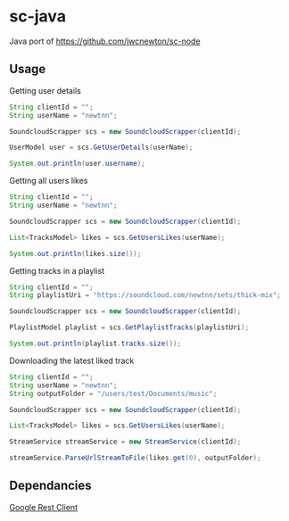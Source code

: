 # sc-java
Java port of https://github.com/jwcnewton/sc-node

## Usage

Getting user details
```java
String clientId = "";
String userName = "newtnn";

SoundcloudScrapper scs = new SoundcloudScrapper(clientId);

UserModel user = scs.GetUserDetails(userName);

System.out.println(user.username);
```

Getting all users likes
```java
String clientId = "";
String userName = "newtnn";

SoundcloudScrapper scs = new SoundcloudScrapper(clientId);

List<TracksModel> likes = scs.GetUsersLikes(userName);

System.out.println(likes.size());
```

Getting tracks in a playlist
```java
String clientId = "";
String playlistUri = "https://soundcloud.com/newtnn/sets/thick-mix";

SoundcloudScrapper scs = new SoundcloudScrapper(clientId);

PlaylistModel playlist = scs.GetPlaylistTracks(playlistUri);

System.out.println(playlist.tracks.size());
```

Downloading the latest liked track
```java
String clientId = "";
String userName = "newtnn";
String outputFolder = "/users/test/Documents/music";

SoundcloudScrapper scs = new SoundcloudScrapper(clientId);

List<TracksModel> likes = scs.GetUsersLikes(userName);

StreamService streamService = new StreamService(clientId);

streamService.ParseUrlStreamToFile(likes.get(0), outputFolder);
```

## Dependancies
[Google Rest Client](https://developers.google.com/api-client-library/java/google-http-java-client/)
